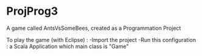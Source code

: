 # ProjProg3
A game called AntsVsSomeBees, created as a Programmation Project

To play the game (with Eclipse) :
 -Import the project
 -Run this configuration : a Scala Application which main class is "Game"
